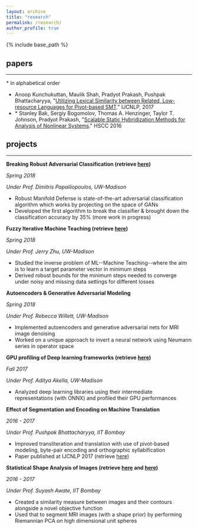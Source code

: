 ```yaml
---
layout: archive
title: "research"
permalink: /research/
author_profile: true
---
```


{% include base_path %}

## papers
---

\* in alphabetical order

- Anoop Kunchukuttan, Maulik Shah, Pradyot Prakash, Pushpak Bhattacharyya, "[Utilizing Lexical Similarity between Related, Low-resource Languages for Pivot-based SMT](http://aclweb.org/anthology/I17-2048)." IJCNLP, 2017
- \* Stanley Bak, Sergiy Bogomolov, Thomas A. Henzinger, Taylor T. Johnson, Pradyot Prakash, "[Scalable Static Hybridization Methods for Analysis of Nonlinear Systems](http://stanleybak.com/papers/bak2016hscc.pdf)." HSCC 2016 


## projects
---

**Breaking Robust Adversarial Classification (retrieve [here](/files/CS838ProjectReport.pdf))**

_Spring 2018_

_Under Prof. Dimitris Papailiopoulos, UW-Madison_
* Robust Manifold Defense is state-of-the-art adversarial classification algorithm which works by projecting on the space of GANs
* Developed the first algorithm to break the classifier & brought down the classification accuracy by 35% (more work in progress)

**Fuzzy Iterative Machine Teaching (retrieve [here](/files/CS861ProjectReport.pdf))**

_Spring 2018_

_Under Prof. Jerry Zhu, UW-Madison_
* Studied the inverse problem of ML--Machine Teaching--where the aim is to learn a target parameter vector in minimum steps
* Derived robust bounds for the minimum steps needed to converge under noisy and missing data settings for different losses

**Autoencoders & Generative Adversarial Modeling**

_Spring 2018_

_Under Prof. Rebecca Willett, UW-Madison_
* Implemented autoencoders and generative adversarial nets for MRI image denoising
* Worked on a unique approach to invert a neural network using Neumann series in operator space

**GPU profiling of Deep learning frameworks (retrieve [here](/files/cs744_project_poster.pptx))**

_Fall 2017_

_Under Prof. Aditya Akella, UW-Madison_
* Analyzed deep learning libraries using their intermediate representations (with ONNX) and profiled their GPU performances

**Effect of Segmentation and Encoding on Machine Translation**

_2016 - 2017_

_Under Prof. Pushpak Bhattacharyya, IIT Bombay_
* Improved transliteration and translation with use of pivot-based modeling, byte-pair encoding and orthographic syllabification
* Paper published at IJCNLP 2017 (retrieve [here](http://aclweb.org/anthology/I17-2048))

**Statistical Shape Analysis of Images (retrieve [here](/files/UndergradThesis1.pdf) and [here](/files/UndergradThesis2.pdf))**

_2016 - 2017_

_Under Prof. Suyash Awate, IIT Bombay_
* Created a similarity measure between images and their contours alongside a novel objective function
* Used that to segment MRI images (with a shape prior) by performing Riemannian PCA on high dimensional unit spheres
